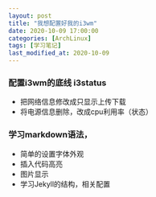 ```yaml
---
layout: post
title: "我想配置好我的i3wm"
date: 2020-10-09 17:00:00
categories: [ArchLinux]
tags: [学习笔记]
last_modified_at: 2020-10-09
---
```


### 配置i3wm的底线 i3status
- 把网络信息修改成只显示上传下载 
- 将电源信息删除，改成cpu利用率（状态）

### 学习markdown语法，
- 简单的设置字体外观
- 插入代码高亮
- 图片显示
- 学习Jekyll的结构，相关配置